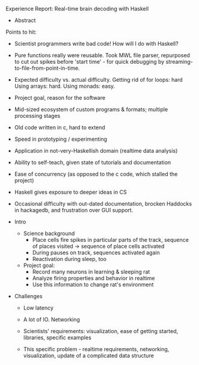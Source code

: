 Experience Report: Real-time brain decoding with Haskell

+ Abstract

Points to hit:
  + Scientist programmers write bad code! How will I do with Haskell?
  + Pure functions really were reusable.  Took MWL file parser, repurposed to cut out spikes before 'start time' - for quick debugging by streaming-to-file-from-point-in-time.
  + Expected difficulty vs. actual difficulty.  Getting rid of for loops: hard
    Using arrays: hard.  Using monads: easy.
  + Project goal, reason for the software
  + Mid-sized ecosystem of custom programs & formats; multiple processing stages
  + Old code written in c, hard to extend
  + Speed in prototyping / experimenting
  + Application in not-very-Haskellish domain (realtime data analysis)
  + Ability to self-teach, given state of tutorials and documentation
  + Ease of concurrency (as opposed to the c code, which stalled the project)
  + Haskell gives exposure to deeper ideas in CS
  + Occasional difficulty with out-dated documentation, brocken Haddocks in hackagedb, and frustration over GUI support.

+ Intro
  + Science background
    + Place cells fire spikes in particular parts of the track, sequence of
      places visited -> sequence of place cells activated
    + During pauses on track, sequences activated again
    + Reactivation during sleep, too
  + Project goal: 
    + Record many neurons in learning & sleeping rat
    + Analyze firing properties and behavior in realtime
    + Use this information to change rat's environment

+ Challenges
  + Low latency
  + A lot of IO.  Networking
           
  + Scientists' requirements: visualization, ease of getting started, libraries,    specific examples
  + This specific problem - realtime requirements, networking, visualization, 
    update of a complicated data structure